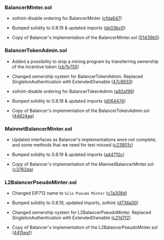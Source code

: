 ### BalancerMinter.sol
- solhint-disable ordering for BalancerMinter ([cfda647](https://github.com/silo-finance/silo-contracts-v2/pull/38/commits/cfda647e39e006a3c50a67792cae81368ccd9acb))

- Bumped solidity to 0.8.19 & updated imports ([de03bc0](https://github.com/silo-finance/silo-contracts-v2/pull/38/commits/de03bc0debbb4cc7bb25ec99d0250336a8cc02c8))

- Copy of Balancer's implementation of the BalancerMinter.sol ([01439b5](https://github.com/silo-finance/silo-contracts-v2/pull/38/commits/01439b5dcd336edf7866e4f633a192984756a210))

### BalancerTokenAdmin.sol
- Added  a possibility to stop a mining program by transferring ownership of the incentive token ([cb7b755](https://github.com/silo-finance/silo-contracts-v2/pull/93/commits/cb7b75505384e77cbb4431cc4eb15f53fea20a37))

- Changed ownership system for BalancerTokenAdmin. Replaced SingletonAuthentication with ExtendedOwnable ([47c8933](https://github.com/silo-finance/silo-contracts-v2/pull/38/commits/47c89333cebd0bb772f7da1b0bf2d76981c8a5a6))

- solhint-disable ordering for BalancerTokenAdmin ([a92a196](https://github.com/silo-finance/silo-contracts-v2/pull/38/commits/a92a19673b56acfeb78a44d6971916dd38a56c07))

- Bumped solidity to 0.8.19 & updated imports ([d064474](https://github.com/silo-finance/silo-contracts-v2/pull/38/commits/d064474905124d29b49feabba0cc22a9dc381487))

- Copy of Balancer's implementation of the BalancerTokenAdmin.sol ([44824ae](https://github.com/silo-finance/silo-contracts-v2/pull/38/commits/44824aeb22ca0bddcc87f109e19fce792984469c))

### MainnetBalancerMinter.sol
- Updated interfaces as Balancer's implementations were not complete, and some methods that we need for test missed ([c23801c](https://github.com/silo-finance/silo-contracts-v2/pull/38/commits/c23801cdecf88e5b85f37ac39dc6e3f7817aa054))

- Bumped solidity to 0.8.19 & updated imports ([a44710c](https://github.com/silo-finance/silo-contracts-v2/pull/38/commits/a44710c33a7d791d9b02f77f35e339090b7a994f))

- Copy of Balancer's implementation of the MainnetBalancerMinter.sol ([c3762da](https://github.com/silo-finance/silo-contracts-v2/pull/38/commits/c3762da774abbab4a309157c86237c1432e01ae8))

### L2BalancerPseudoMinter.sol
- Changed EIP712 name to `Silo Pseudo Minter` ([c7a308d](https://github.com/silo-finance/silo-contracts-v2/pull/62/commits/c7a308d2b8f547983ca8179ccb9f4c96b1248e91))

- Bumped solidity to 0.8.19, updated imports, solhint ([d738a00](https://github.com/silo-finance/silo-contracts-v2/pull/62/commits/d738a00897465e70f7284c5c3c11738242f45f56))

- Changed ownership system for L2BalancerPseudoMinter. Replaced SingletonAuthentication with ExtendedOwnable ([c21d7f2](https://github.com/silo-finance/silo-contracts-v2/pull/62/commits/c21d7f2ab24a8df01222389b5a44d693913cd355))

- Copy of Balancer's implementation of the L2BalancerPseudoMinter.sol ([4415ea1](https://github.com/silo-finance/silo-contracts-v2/pull/62/commits/4415ea1e19992f602104cd87d20609c565a2ef1d))